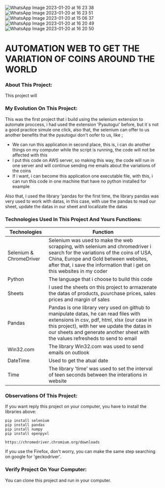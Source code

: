 ![WhatsApp Image 2023-01-20 at 16 23 38](https://user-images.githubusercontent.com/43014726/213787899-16afd6a8-2b72-42bd-9ba6-7cc86a1522f9.jpeg)
![WhatsApp Image 2023-01-20 at 16 23 51](https://user-images.githubusercontent.com/43014726/213787901-42b2ac7d-5ba0-4d59-8a91-6bf882d16e8a.jpeg)
![WhatsApp Image 2023-01-20 at 15 06 37](https://user-images.githubusercontent.com/43014726/213787903-84c0052a-e3ae-4834-a3a7-5519af3dec59.jpeg)
![WhatsApp Image 2023-01-20 at 16 20 49](https://user-images.githubusercontent.com/43014726/213787905-944d5c6b-37cc-4679-8b05-a1a21b1196fc.jpeg)
![WhatsApp Image 2023-01-20 at 16 20 50](https://user-images.githubusercontent.com/43014726/213787907-ba20fe63-26c1-4873-9fe3-b1b157223e96.jpeg)

# AUTOMATION WEB TO GET THE VARIATION OF COINS AROUND THE WORLD

### About This Project:
This project will

### My Evolution On This Project:
This was the first project that i build using the selenium extension to automate proccess, i had used the extension 'Pyautogui' before, but it´s not a good practice simule one click, also that, the selenium can offer to us another benefits that the pyautogui don't oofer to us, like ; 
<ul>
  <li>We can run this application in second place, this is, i can do another things on my computer while the script is running, the code will not be affected with this</li>
  <li>I put this code on AWS server, so making this way, the code will run in one server and will continue sending me emails about the variations of the coins</li>
  <li>If i want, i can become this application one executable file, with this, i can run this code in one machine that have no python installed for example</li>
</ul>

Also that, i used the library 'pandas for the first time, the library pandas was very used to work with datas, in this case, with use the pandas to read our sheet, update the datas in our sheet and localizate the datas

### Technologies Used In This Project And Yours Functions:

| Technologies | Function |
| ----------- | ----------- |
| Selenium & ChromeDriver | Selenium was used to make the web scrapping, with selenium and chromedriver i search for the variations of the coins of USA, China, Europe and Gold between websites, after that, i save the information that i get on this websites in my coder |
| Python | The language that i choose to build this code |
| Sheets | I used the sheets on this project to armazenate the datas of products, puurchase prices, sales prices and margin of sales |
| Pandas | Pandas is one library very used on github to manipulate datas, he can read files with extensions in csv, pdf, html, xlsx (our case in this project), with her we update the datas in our sheets and generate another sheet with the values refresheds to send to email |
| Win32.com | The library Win32.com was used to send emails on outlook |
| DateTime | Used to get the atual date |
| Time | The library 'time' was used to set the interval of teen seconds between the interations in website |

### Observations Of This Project:
If you want reply this project on your computer, you have to install the libraries above: 

~~~ List of libraries that you have to install in your computer to run this application
pip install selenium
pip install pandas
pip install numpy
pip install openpyxl
~~~

~~~Also that, you will need install the 'chromedriver', verify your google chrome version and install the chromedriver through the link above, after downloaded, you have to copy and paste the project in the same folder that you create the file python that will run you application
https://chromedriver.chromium.org/downloads
~~~

If you use the Firefox, don't worry, you can make the same step searching on google for 'geckodriver'. 

### Verify Project On Your Computer:
You can clone this project and run in your computer.
